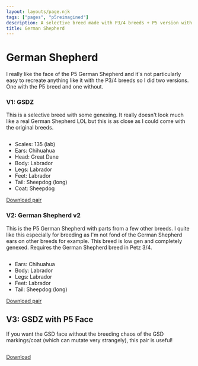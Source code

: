 ```yaml
---
layout: layouts/page.njk
tags: ["pages", "p5reimagined"]
description: A selective breed made with P3/4 breeds + P5 version with other breed traits
title: German Shepherd
---
```

# German Shepherd
I really like the face of the P5 German Shepherd and it's not particularly easy to recreate anything like it with the P3/4 breeds so I did two versions. One with the P5 breed and one without.

### V1: GSDZ
This is a selective breed with some genexing. It really doesn't look much like a real German Shepherd LOL but this is as close as I could come with the original breeds.

<img srcset="https://cdn.glitch.com/e8c48446-7221-44a1-aabd-d809cd1d1e34%2Fgsdz.png?v=1628383769218 2x">

- Scales: 135 (lab)
- Ears: Chihuahua
- Head: Great Dane
- Body: Labrador
- Legs: Labrador
- Feet: Labrador
- Tail: Sheepdog (long)
- Coat: Sheepdog

[Download pair](/public/downloads/gsd-p4.zip?v=1628383971336)

### V2: German Shepherd v2
This is the P5 German Shepherd with parts from a few other breeds. I quite like this especially for breeding as I'm not fond of the German Shepherd ears on other breeds for example. This breed is low gen and completely genexed. Requires the German Shepherd breed in Petz 3/4.

<img srcset="https://cdn.glitch.com/e8c48446-7221-44a1-aabd-d809cd1d1e34%2Fgsdre.png?v=1628383890420 2x">

- Ears: Chihuahua
- Body: Labrador
- Legs: Labrador
- Feet: Labrador
- Tail: Sheepdog (long)

[Download pair](/public/downloads/gsd-p5.zip?v=1628383949785)


## V3: GSDZ with P5 Face
If you want the GSD face without the breeding chaos of the GSD markings/coat (which can mutate very strangely), this pair is useful!

<img srcset="https://cdn.glitch.com/e8c48446-7221-44a1-aabd-d809cd1d1e34%2Fgsdface.png?v=1628392941471 2x">


[Download](/public/downloads/gsd-v3.zip?v=1628392934473)

